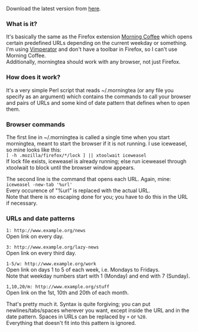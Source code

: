 Download the latest version from [here](http://github.com/fagga/morningtea/raw/master/morningtea).

### What is it?

It's basically the same as the Firefox extension [Morning
Coffee](https://addons.mozilla.org/en-US/firefox/addon/2677) which opens
certain predefined URLs depending on the current weekday or something. I'm
using [Vimperator](http://www.vimperator.org/) and don't have a toolbar in
Firefox, so I can't use Morning Coffee.  
Additionally, morningtea should work with any browser, not just Firefox.


### How does it work?

It's a very simple Perl script that reads ~/.morningtea (or any file you
specify as an argument) which contains the commands to call your browser and
pairs of URLs and some kind of date pattern that defines when to open them.  


### Browser commands

The first line in ~/.morningtea is called a single time when you start
morningtea, meant to start the browser if it is not running. I use iceweasel,
so mine looks like this:  
`[ -h .mozilla/firefox/*/lock ] || xtoolwait iceweasel`  
If lock file exists, iceweasel is already running; else run iceweasel through
xtoolwait to block until the browser window appears.

The second line is the command that opens each URL. Again, mine:  
`iceweasel -new-tab '%url'`  
Every occurence of "%url" is replaced with the actual URL.  
Note that there is no escaping done for you; you have to do this in the URL if
necessary.


### URLs and date patterns

`1: http://www.example.org/news`  
Open link on every day.  

`3: http://www.example.org/lazy-news`  
Open link on every third day.  

`1-5/w: http://www.example.org/work`  
Open link on days 1 to 5 of each week, i.e. Mondays to Fridays.  
Note that weekday numbers start with 1 (Monday) and end with 7 (Sunday).  

`1,10,20/m: http://www.example.org/stuff`  
Open link on the 1st, 10th and 20th of each month.  

That's pretty much it. Syntax is quite forgiving; you can put
newlines/tabs/spaces wherever you want, except inside the URL and in the date
pattern. Spaces in URLs can be replaced by `+` or `%20`.  
Everything that doesn't fit into this pattern is ignored.
